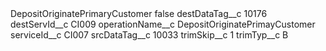 <?xml version="1.0" encoding="UTF-8"?>
<CustomMetadata xmlns="http://soap.sforce.com/2006/04/metadata" xmlns:xsi="http://www.w3.org/2001/XMLSchema-instance" xmlns:xsd="http://www.w3.org/2001/XMLSchema">
    <label>DepositOriginatePrimaryCustomer</label>
    <protected>false</protected>
    <values>
        <field>destDataTag__c</field>
        <value xsi:type="xsd:string">10176</value>
    </values>
    <values>
        <field>destServId__c</field>
        <value xsi:type="xsd:string">CI009</value>
    </values>
    <values>
        <field>operationName__c</field>
        <value xsi:type="xsd:string">DepositOriginatePrimayCustomer</value>
    </values>
    <values>
        <field>serviceId__c</field>
        <value xsi:type="xsd:string">CI007</value>
    </values>
    <values>
        <field>srcDataTag__c</field>
        <value xsi:type="xsd:string">10033</value>
    </values>
    <values>
        <field>trimSkip__c</field>
        <value xsi:type="xsd:string">1</value>
    </values>
    <values>
        <field>trimTyp__c</field>
        <value xsi:type="xsd:string">B</value>
    </values>
</CustomMetadata>
